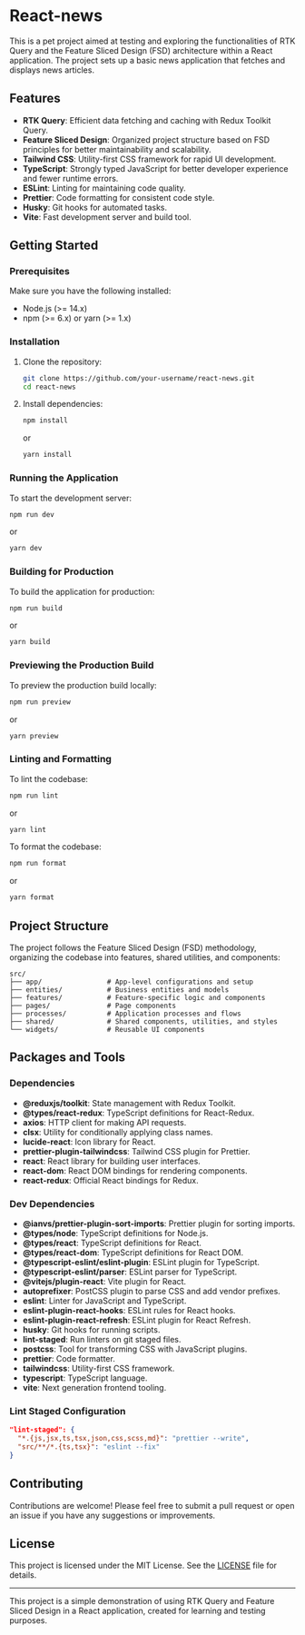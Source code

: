 # React-news

This is a pet project aimed at testing and exploring the functionalities of RTK Query and the Feature Sliced Design (FSD) architecture within a React application. The project sets up a basic news application that fetches and displays news articles.

## Features

- **RTK Query**: Efficient data fetching and caching with Redux Toolkit Query.
- **Feature Sliced Design**: Organized project structure based on FSD principles for better maintainability and scalability.
- **Tailwind CSS**: Utility-first CSS framework for rapid UI development.
- **TypeScript**: Strongly typed JavaScript for better developer experience and fewer runtime errors.
- **ESLint**: Linting for maintaining code quality.
- **Prettier**: Code formatting for consistent code style.
- **Husky**: Git hooks for automated tasks.
- **Vite**: Fast development server and build tool.

## Getting Started

### Prerequisites

Make sure you have the following installed:

- Node.js (>= 14.x)
- npm (>= 6.x) or yarn (>= 1.x)

### Installation

1. Clone the repository:
   ```bash
   git clone https://github.com/your-username/react-news.git
   cd react-news
   ```

2. Install dependencies:
   ```bash
   npm install
   ```
   or
   ```bash
   yarn install
   ```

### Running the Application

To start the development server:
```bash
npm run dev
```
or
```bash
yarn dev
```

### Building for Production

To build the application for production:
```bash
npm run build
```
or
```bash
yarn build
```

### Previewing the Production Build

To preview the production build locally:
```bash
npm run preview
```
or
```bash
yarn preview
```

### Linting and Formatting

To lint the codebase:
```bash
npm run lint
```
or
```bash
yarn lint
```

To format the codebase:
```bash
npm run format
```
or
```bash
yarn format
```

## Project Structure

The project follows the Feature Sliced Design (FSD) methodology, organizing the codebase into features, shared utilities, and components:

```
src/
├── app/                # App-level configurations and setup
├── entities/           # Business entities and models
├── features/           # Feature-specific logic and components
├── pages/              # Page components
├── processes/          # Application processes and flows
├── shared/             # Shared components, utilities, and styles
└── widgets/            # Reusable UI components
```

## Packages and Tools

### Dependencies

- **@reduxjs/toolkit**: State management with Redux Toolkit.
- **@types/react-redux**: TypeScript definitions for React-Redux.
- **axios**: HTTP client for making API requests.
- **clsx**: Utility for conditionally applying class names.
- **lucide-react**: Icon library for React.
- **prettier-plugin-tailwindcss**: Tailwind CSS plugin for Prettier.
- **react**: React library for building user interfaces.
- **react-dom**: React DOM bindings for rendering components.
- **react-redux**: Official React bindings for Redux.

### Dev Dependencies

- **@ianvs/prettier-plugin-sort-imports**: Prettier plugin for sorting imports.
- **@types/node**: TypeScript definitions for Node.js.
- **@types/react**: TypeScript definitions for React.
- **@types/react-dom**: TypeScript definitions for React DOM.
- **@typescript-eslint/eslint-plugin**: ESLint plugin for TypeScript.
- **@typescript-eslint/parser**: ESLint parser for TypeScript.
- **@vitejs/plugin-react**: Vite plugin for React.
- **autoprefixer**: PostCSS plugin to parse CSS and add vendor prefixes.
- **eslint**: Linter for JavaScript and TypeScript.
- **eslint-plugin-react-hooks**: ESLint rules for React hooks.
- **eslint-plugin-react-refresh**: ESLint plugin for React Refresh.
- **husky**: Git hooks for running scripts.
- **lint-staged**: Run linters on git staged files.
- **postcss**: Tool for transforming CSS with JavaScript plugins.
- **prettier**: Code formatter.
- **tailwindcss**: Utility-first CSS framework.
- **typescript**: TypeScript language.
- **vite**: Next generation frontend tooling.

### Lint Staged Configuration

```json
"lint-staged": {
  "*.{js,jsx,ts,tsx,json,css,scss,md}": "prettier --write",
  "src/**/*.{ts,tsx}": "eslint --fix"
}
```

## Contributing

Contributions are welcome! Please feel free to submit a pull request or open an issue if you have any suggestions or improvements.

## License

This project is licensed under the MIT License. See the [LICENSE](LICENSE) file for details.

---

This project is a simple demonstration of using RTK Query and Feature Sliced Design in a React application, created for learning and testing purposes.
